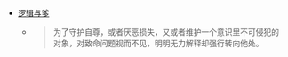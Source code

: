 - [逻辑与爹](https://www.gexiao.me/2024/06/25/logic-under-power/)
	- > 为了守护自尊，或者厌恶损失，又或者维护一个意识里不可侵犯的对象，对致命问题视而不见，明明无力解释却强行转向他处。